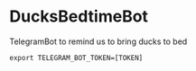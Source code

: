 # DucksBedtimeBot

TelegramBot to remind us to bring ducks to bed

```
export TELEGRAM_BOT_TOKEN=[TOKEN]
```